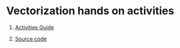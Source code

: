 Vectorization hands on activities
=================================

1. [Activities
Guide](vectorizationV3.pdf)

1. [Source code](../../../tree/master/vectorization)
